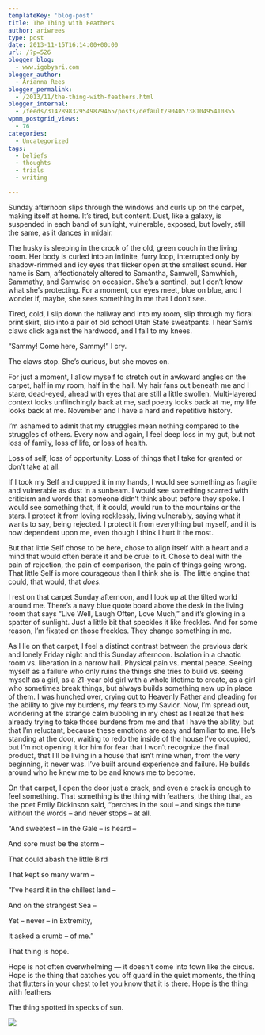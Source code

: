 ```yaml
---
templateKey: 'blog-post'
title: The Thing with Feathers
author: ariwrees
type: post
date: 2013-11-15T16:14:00+00:00
url: /?p=526
blogger_blog:
  - www.igobyari.com
blogger_author:
  - Arianna Rees
blogger_permalink:
  - /2013/11/the-thing-with-feathers.html
blogger_internal:
  - /feeds/3142898329549879465/posts/default/9040573810495410855
wpmm_postgrid_views:
  - 76
categories:
  - Uncategorized
tags:
  - beliefs
  - thoughts
  - trials
  - writing

---
```

Sunday afternoon slips through the windows and curls up on the carpet, making itself at home. It’s tired, but content. Dust, like a galaxy, is suspended in each band of sunlight, vulnerable, exposed, but lovely, still the same, as it dances in midair.

The husky is sleeping in the crook of the old, green couch in the living room. Her body is curled into an infinite, furry loop, interrupted only by shadow-rimmed and icy eyes that flicker open at the smallest sound. Her name is Sam, affectionately altered to Samantha, Samwell, Samwhich, Sammathy, and Samwise on occasion. She’s a sentinel, but I don’t know what she’s protecting. For a moment, our eyes meet, blue on blue, and I wonder if, maybe, she sees something in me that I don’t see. 

Tired, cold, I slip down the hallway and into my room, slip through my floral print skirt, slip into a pair of old school Utah State sweatpants. I hear Sam’s claws click against the hardwood, and I fall to my knees.  

“Sammy! Come here, Sammy!” I cry. 

The claws stop. She’s curious, but she moves on. 

For just a moment, I allow myself to stretch out in awkward angles on the carpet, half in my room, half in the hall. My hair fans out beneath me and I stare, dead-eyed, ahead with eyes that are still a little swollen. Multi-layered context looks unflinchingly back at me, sad poetry looks back at me, my life looks back at me. November and I have a hard and repetitive history.

I’m ashamed to admit that my struggles mean nothing compared to the struggles of others. Every now and again, I feel deep loss in my gut, but not loss of family, loss of life, or loss of health.

Loss of self, loss of opportunity. Loss of things that I take for granted or don’t take at all.

If I took my Self and cupped it in my hands, I would see something as fragile and vulnerable as dust in a sunbeam. I would see something scarred with criticism and words that someone didn’t think about before they spoke. I would see something that, if it could, would run to the mountains or the stars. I protect it from loving recklessly, living vulnerably, saying what it wants to say, being rejected. I protect it from everything but myself, and it is now dependent upon me, even though I think I hurt it the most.

But that little Self chose to be here, chose to align itself with a heart and a mind that would often berate it and be cruel to it. Chose to deal with the pain of rejection, the pain of comparison, the pain of things going wrong. That little Self is more courageous than I think she is. The little engine that could, that would, that _does_.

I rest on that carpet Sunday afternoon, and I look up at the tilted world around me. There’s a navy blue quote board above the desk in the living room that says “Live Well, Laugh Often, Love Much,” and it’s glowing in a spatter of sunlight. Just a little bit that speckles it like freckles. And for some reason, I’m fixated on those freckles. They change something in me.

As I lie on that carpet, I feel a distinct contrast between the previous dark and lonely Friday night and this Sunday afternoon. Isolation in a chaotic room vs. liberation in a narrow hall. Physical pain vs. mental peace. Seeing myself as a failure who only ruins the things she tries to build vs. seeing myself as a girl, as a 21-year old girl with a whole lifetime to create, as a girl who sometimes break things, but always builds something new up in place of them. I was hunched over, crying out to Heavenly Father and pleading for the ability to give my burdens, my fears to my Savior. Now, I’m spread out, wondering at the strange calm bubbling in my chest as I realize that he’s already trying to take those burdens from me and that I have the ability, but that I’m reluctant, because these emotions are easy and familiar to me. He’s standing at the door, waiting to redo the inside of the house I’ve occupied, but I’m not opening it for him for fear that I won’t recognize the final product, that I’ll be living in a house that isn’t mine when, from the very beginning, it never was. I’ve built around experience and failure. He builds around who he knew me to be and knows me to become.

On that carpet, I open the door just a crack, and even a crack is enough to feel something. That something is the thing with feathers, the thing that, as the poet Emily Dickinson said, “perches in the soul – and sings the tune without the words – and never stops – at all.

“And sweetest – in the Gale – is heard –

And sore must be the storm –

That could abash the little Bird

That kept so many warm –

  

“I’ve heard it in the chillest land –

And on the strangest Sea –

Yet – never – in Extremity,

It asked a crumb – of me.”

That thing is hope. 

  

Hope is not often overwhelming — it doesn’t come into town like the circus. Hope is the thing that catches you off guard in the quiet moments, the thing that flutters in your chest to let you know that it is there. Hope is the thing with feathers

  

The thing spotted in specks of sun.

  

![](http://www.igobyari.com/wp-content/uploads/2013/11/6833910545_761dab6a06_z.jpg)